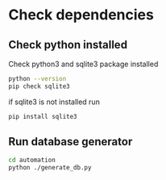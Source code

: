# Check dependencies
## Check python installed

Check python3 and sqlite3 package installed
 
```bash
python --version
pip check sqlite3
``` 
if sqlite3 is not installed run

```bash
pip install sqlite3
```

## Run database generator

```bash
cd automation
python ./generate_db.py
```
